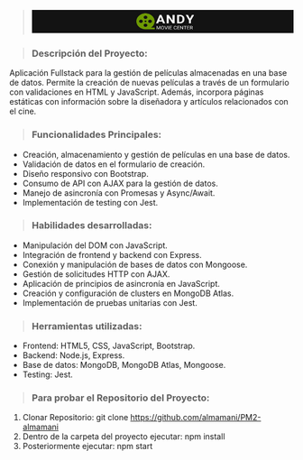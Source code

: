 > ![logo Cinema](./front/public/logo_cinema.png)

> ### Descripción del Proyecto:

<p>Aplicación Fullstack para la gestión de películas almacenadas en una base de datos. Permite la creación de nuevas películas a través de un formulario con validaciones en HTML y JavaScript. Además, incorpora páginas estáticas con información sobre la diseñadora y artículos relacionados con el cine.</p>

> ### Funcionalidades Principales:

- Creación, almacenamiento y gestión de películas en una base de datos.
- Validación de datos en el formulario de creación.
- Diseño responsivo con Bootstrap.
- Consumo de API con AJAX para la gestión de datos.
- Manejo de asincronía con Promesas y Async/Await.
- Implementación de testing con Jest.

> ### Habilidades desarrolladas:

- Manipulación del DOM con JavaScript.
- Integración de frontend y backend con Express.
- Conexión y manipulación de bases de datos con Mongoose.
- Gestión de solicitudes HTTP con AJAX.
- Aplicación de principios de asincronía en JavaScript.
- Creación y configuración de clusters en MongoDB Atlas.
- Implementación de pruebas unitarias con Jest.

> ### Herramientas utilizadas:

- Frontend: HTML5, CSS, JavaScript, Bootstrap.
- Backend: Node.js, Express.
- Base de datos: MongoDB, MongoDB Atlas, Mongoose.
- Testing: Jest.

> ### Para probar el Repositorio del Proyecto:

1. Clonar Repositorio: git clone https://github.com/almamani/PM2-almamani
2. Dentro de la carpeta del proyecto ejecutar: npm install
3. Posteriormente ejecutar: npm start
